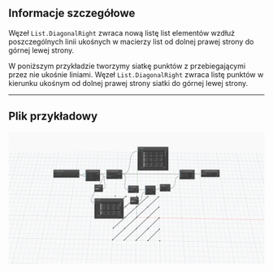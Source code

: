 ## Informacje szczegółowe
Węzeł `List.DiagonalRight` zwraca nową listę list elementów wzdłuż poszczególnych linii ukośnych w macierzy list od dolnej prawej strony do górnej lewej strony.

W poniższym przykładzie tworzymy siatkę punktów z przebiegającymi przez nie ukośnie liniami. Węzeł `List.DiagonalRight` zwraca listę punktów w kierunku ukośnym od dolnej prawej strony siatki do górnej lewej strony.

___
## Plik przykładowy

![List.DiagonalRight](./DSCore.List.DiagonalRight_img.jpg)
